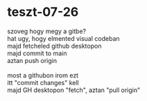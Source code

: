 # teszt-07-26
szoveg hogy megy a gitbe? <br>
hat ugy, hogy elmented visual codeban <br>
majd fetcheled github desktopon <br>
majd commit to main <br>
aztan push origin<br>
<br>
most a githubon irom ezt<br>
itt "commit changes" kell<br>
majd GH desktopon "fetch", aztan "pull origin"
